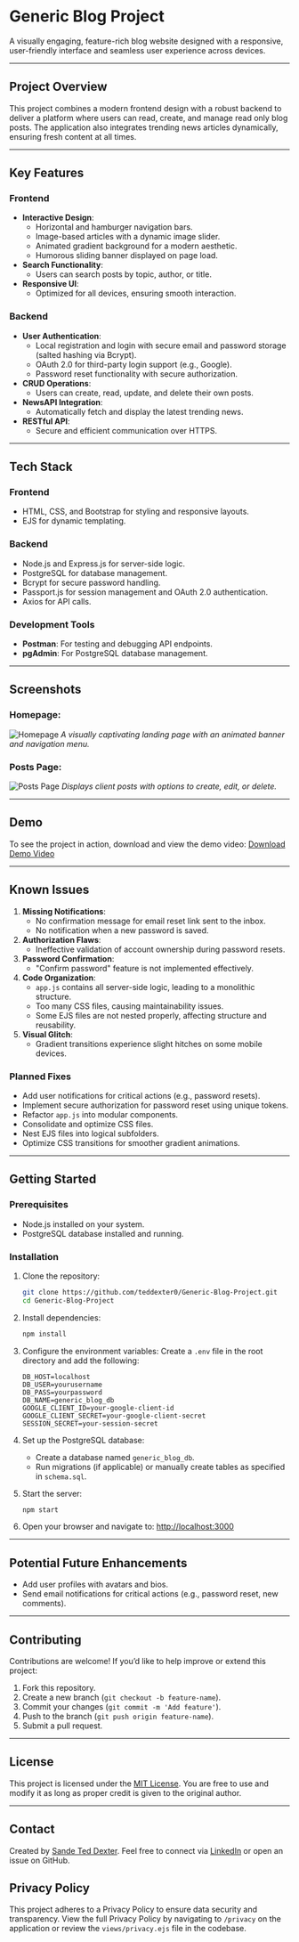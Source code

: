 # **Generic Blog Project**

A visually engaging, feature-rich blog website designed with a responsive, user-friendly interface and seamless user experience across devices.

---

## **Project Overview**

This project combines a modern frontend design with a robust backend to deliver a platform where users can read, create, and manage read only blog posts. The application also integrates trending news articles dynamically, ensuring fresh content at all times.

---

## **Key Features**

### **Frontend**

- **Interactive Design**:
  - Horizontal and hamburger navigation bars.
  - Image-based articles with a dynamic image slider.
  - Animated gradient background for a modern aesthetic.
  - Humorous sliding banner displayed on page load.
- **Search Functionality**:
  - Users can search posts by topic, author, or title.
- **Responsive UI**:
  - Optimized for all devices, ensuring smooth interaction.

### **Backend**

- **User Authentication**:
  - Local registration and login with secure email and password storage (salted hashing via Bcrypt).
  - OAuth 2.0 for third-party login support (e.g., Google).
  - Password reset functionality with secure authorization.
- **CRUD Operations**:
  - Users can create, read, update, and delete their own posts.
- **NewsAPI Integration**:
  - Automatically fetch and display the latest trending news.
- **RESTful API**:
  - Secure and efficient communication over HTTPS.

---

## **Tech Stack**

### **Frontend**

- HTML, CSS, and Bootstrap for styling and responsive layouts.
- EJS for dynamic templating.

### **Backend**

- Node.js and Express.js for server-side logic.
- PostgreSQL for database management.
- Bcrypt for secure password handling.
- Passport.js for session management and OAuth 2.0 authentication.
- Axios for API calls.

### **Development Tools**

- **Postman**: For testing and debugging API endpoints.
- **pgAdmin**: For PostgreSQL database management.

---

## **Screenshots**

### Homepage:

![Homepage](./assets/homepage.jpeg)
_A visually captivating landing page with an animated banner and navigation menu._

### Posts Page:

![Posts Page](./assets/posts-page.jpeg)
_Displays client posts with options to create, edit, or delete._

---

## **Demo**

To see the project in action, download and view the demo video:
[Download Demo Video](./assets/TeDex-Blog-demo.mp4)

---

## **Known Issues**

1. **Missing Notifications**:
   - No confirmation message for email reset link sent to the inbox.
   - No notification when a new password is saved.
2. **Authorization Flaws**:
   - Ineffective validation of account ownership during password resets.
3. **Password Confirmation**:
   - "Confirm password" feature is not implemented effectively.
4. **Code Organization**:
   - `app.js` contains all server-side logic, leading to a monolithic structure.
   - Too many CSS files, causing maintainability issues.
   - Some EJS files are not nested properly, affecting structure and reusability.
5. **Visual Glitch**:
   - Gradient transitions experience slight hitches on some mobile devices.

### **Planned Fixes**

- Add user notifications for critical actions (e.g., password resets).
- Implement secure authorization for password reset using unique tokens.
- Refactor `app.js` into modular components.
- Consolidate and optimize CSS files.
- Nest EJS files into logical subfolders.
- Optimize CSS transitions for smoother gradient animations.

---

## **Getting Started**

### **Prerequisites**

- Node.js installed on your system.
- PostgreSQL database installed and running.

### **Installation**

1. Clone the repository:
   ```bash
   git clone https://github.com/teddexter0/Generic-Blog-Project.git
   cd Generic-Blog-Project
   ```
2. Install dependencies:
   ```bash
   npm install
   ```
3. Configure the environment variables:
   Create a `.env` file in the root directory and add the following:
   ```env
   DB_HOST=localhost
   DB_USER=yourusername
   DB_PASS=yourpassword
   DB_NAME=generic_blog_db
   GOOGLE_CLIENT_ID=your-google-client-id
   GOOGLE_CLIENT_SECRET=your-google-client-secret
   SESSION_SECRET=your-session-secret
   ```
4. Set up the PostgreSQL database:

   - Create a database named `generic_blog_db`.
   - Run migrations (if applicable) or manually create tables as specified in `schema.sql`.

5. Start the server:
   ```bash
   npm start
   ```
6. Open your browser and navigate to:
   [http://localhost:3000](http://localhost:3000)

---

## **Potential Future Enhancements**

- Add user profiles with avatars and bios.
- Send email notifications for critical actions (e.g., password reset, new comments).

---

## **Contributing**

Contributions are welcome! If you’d like to help improve or extend this project:

1. Fork this repository.
2. Create a new branch (`git checkout -b feature-name`).
3. Commit your changes (`git commit -m 'Add feature'`).
4. Push to the branch (`git push origin feature-name`).
5. Submit a pull request.

---

## **License**

This project is licensed under the [MIT License](./LICENSE). You are free to use and modify it as long as proper credit is given to the original author.

---

## **Contact**

Created by [Sande Ted Dexter](https://github.com/teddexter0). Feel free to connect via [LinkedIn](https://linkedin.com/in/sande-ted-dexter) or open an issue on GitHub.

## Privacy Policy

This project adheres to a Privacy Policy to ensure data security and transparency. View the full Privacy Policy by navigating to `/privacy` on the application or review the `views/privacy.ejs` file in the codebase.
